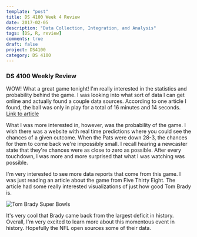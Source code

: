 ```yaml
---
template: "post"
title: DS 4100 Week 4 Review
date: 2017-02-05
description: "Data Collection, Integration, and Analysis"
tags: [DS, R, review]
comments: true
draft: false
project: DS4100
category: DS 4100
---
```


### DS 4100 Weekly Review

WOW! What a great game tonight! I'm really interested in the statistics and probability behind the game. I was looking into what sort of data I can get online and actually found a couple data sources. According to one article I found, the ball was only in play for a total of 16 minutes and 14 seconds. [Link to article](http://supplementreviews.com/articles/entertainment/ball-in-play-for-a-total-of-387) 

What I was more interested in, however, was the probability of the game. I wish there was a website with real time predictions where you could see the chances of a given outcome. When the Pats were down 28-3, the chances for them to come back we're impossibly small. I recall hearing a newcaster state that they're chances were as close to zero as possible. After every touchdown, I was more and more surprised that what I was watching was possible.

I'm very interested to see more data reports that come from this game. I was just reading an article about the game from Five Thirty Eight. The article had some really interested visualizations of just how good Tom Brady is. 

![Tom Brady Super Bowls](https://espnfivethirtyeight.files.wordpress.com/2017/02/morris-sb-1-chad.png?quality=90&strip=all&w=575&ssl=1)

It's very cool that Brady came back from the largest deficit in history. Overall, I'm very excited to learn more about this momentous event in history. Hopefully the NFL open sources some of their data.